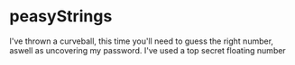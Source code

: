 # peasyStrings

I've thrown a curveball, this time you'll need to guess the right number, aswell as uncovering my password. I've used a top secret floating number
